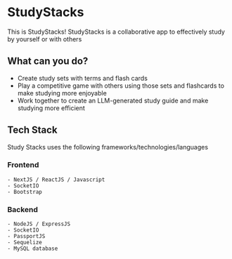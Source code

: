 # StudyStacks

This is StudyStacks! StudyStacks is a collaborative app to effectively study by yourself or with others

## What can you do?

-   Create study sets with terms and flash cards
-   Play a competitive game with others using those sets and flashcards to make studying more enjoyable
-   Work together to create an LLM-generated study guide and make studying more efficient

## Tech Stack

Study Stacks uses the following frameworks/technologies/languages

### Frontend

    - NextJS / ReactJS / Javascript
    - SocketIO
    - Bootstrap

### Backend

    - NodeJS / ExpressJS
    - SocketIO
    - PassportJS
    - Sequelize
    - MySQL database
